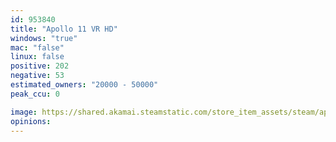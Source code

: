 ```yaml
---
id: 953840
title: "Apollo 11 VR HD"
windows: "true"
mac: "false"
linux: false
positive: 202
negative: 53
estimated_owners: "20000 - 50000"
peak_ccu: 0

image: https://shared.akamai.steamstatic.com/store_item_assets/steam/apps/953840/header.jpg?t=1544175073
opinions:
---
```

